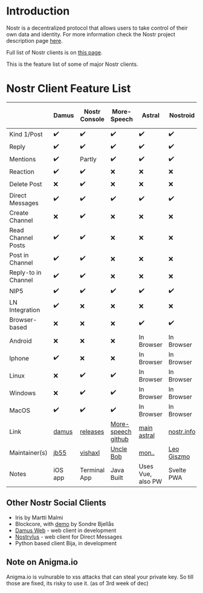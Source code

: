 
# Introduction

Nostr is a decentralized protocol that allows users to take control of their own data and identity. For more information check the Nostr project description page [here](https://github.com/nostr-protocol/nostr).

Full list of Nostr clients is on [this page](https://github.com/aljazceru/awesome-nostr).

This is the feature list of some of major Nostr clients.


# Nostr Client Feature List

|                   |Damus             |Nostr Console     |More-Speech       |Astral            |Nostroid          |Nostros           |Anigma (DONT USE)   |Alphaama          |Coracle           |
|-------------------|------------------|------------------|------------------|------------------|------------------|------------------|------------------|------------------|------------------|
|Kind 1/Post     |:heavy_check_mark:|:heavy_check_mark:|:heavy_check_mark:|:heavy_check_mark:|:heavy_check_mark:|:heavy_check_mark:|:x:               |:heavy_check_mark:|:heavy_check_mark:|
|Reply              |:heavy_check_mark:|:heavy_check_mark:|:heavy_check_mark:|:heavy_check_mark:|:heavy_check_mark:|:heavy_check_mark:|:x:               |:heavy_check_mark:|:heavy_check_mark:|
|Mentions           |:heavy_check_mark:|Partly            |:heavy_check_mark:|:heavy_check_mark:|:heavy_check_mark:|:heavy_check_mark:|:heavy_check_mark:|:heavy_check_mark:|:x:               |
|Reaction           |:heavy_check_mark:|:heavy_check_mark:|:x:               |:x:               |:x:               |:heavy_check_mark:|:x:               |:heavy_check_mark:|:heavy_check_mark:|
|Delete Post        |:x:               |:heavy_check_mark:|:x:               |:x:               |:x:               |:x:               |:x:               |:x:               |:x:               |
|Direct Messages    |:heavy_check_mark:|:heavy_check_mark:|:heavy_check_mark:|:heavy_check_mark:|:heavy_check_mark:|:heavy_check_mark:|:heavy_check_mark:|:x:               |:x:               |
|Create Channel     |:x:               |:heavy_check_mark:|:x:               |:x:               |:x:               |:x:               |:heavy_check_mark:|:x:               |:x:|
|Read Channel Posts |:heavy_check_mark:|:heavy_check_mark:|:x:               |:x:               |:x:               |:x:               |:heavy_check_mark:|:x:               |:heavy_check_mark:|
|Post in Channel    |:heavy_check_mark:|:heavy_check_mark:|:x:               |:x:               |:x:               |:x:               |:heavy_check_mark:|:x:               |:heavy_check_mark:|
|Reply-to in Channel|:heavy_check_mark:|:heavy_check_mark:|:x:               |:x:               |:x:               |:x:               |:heavy_check_mark:|:x:               |:x:               |
|NIP5               |:heavy_check_mark:|:heavy_check_mark:|:heavy_check_mark:|:heavy_check_mark:|:heavy_check_mark:|:x:               |:x:               |:heavy_check_mark:|:x:               |
|LN Integration     |:heavy_check_mark:|:x:               |:x:               |:x:               |:x:               |:heavy_check_mark:|:heavy_check_mark:|:x:               |:x:               |
|Browser-based      |:x:               |:x:               |:x:               |:heavy_check_mark:|:heavy_check_mark:|:x:               |:heavy_check_mark:|:heavy_check_mark:|:heavy_check_mark:|
|Android            |:x:               |:x:               |:x:               |In Browser        |In Browser        |:heavy_check_mark:|In Browser        |In Browser        |In Browser        |
|Iphone             |:heavy_check_mark:|:x:               |:x:               |In Browser        |In Browser        |:x:               |In Browser        |In Browser        |In Browser        |
|Linux              |:x:               |:heavy_check_mark:|:heavy_check_mark:|In Browser        |In Browser        |:x:               |In Browser        |In Browser        |In Browser        |
|Windows            |:x:               |:heavy_check_mark:|:heavy_check_mark:|In Browser        |In Browser        |:x:               |In Browser        |In Browser        |In Browser        |
|MacOS              |:heavy_check_mark:|:heavy_check_mark:|:heavy_check_mark:|In Browser        |In Browser        |:x:               |In Browser        |In Browser        |In Browser        |
|Link               |[damus](https://damus.io/)|[releases](https://github.com/vishalxl/nostr_console/releases)|[More-speech github](https://github.com/unclebob/more-speech)|[main astral](http://astral.ninja)|[nostr.info](https://chat.nostr.info)|[Nostros Github](https://github.com/KoalaSat/nostros) |[Anigma](http://anigma.io) |[Alphaama](http://alphaama.com)|[Coracle](https://coracle.social)|
|Maintainer(s)      |[jb55](https://jb55.com/)            |[vishaxl](https://github.com/vishalxl)  |[Uncle Bob](https://github.com/unclebob/)|[mon..](https://github.com/monlovesmango)|[Leo Giszmo](https://github.com/Giszmo)|[KoalaSat](https://github.com/KoalaSat)  |[Brill Saton](https://github.com/brilliancebitcoin)|[balas](https://github.com/eskema)     |[Staab](https://github.com/staab)|
|Notes              | iOS app          |Terminal App      |Java Built        | Uses Vue, also PW| Svelte PWA       |Android App       |PWA               |                  |Svelte SPA        |

## Other Nostr Social Clients

* Iris by Martti Malmi
* Blockcore, with [demo](https://www.youtube.com/watch?v=8HujK37J86E) by Sondre Bjellås 
* [Damus Web](http://damus.io/web) - web client in development 
* [Nostrylus](https://Nostrylus.vercel.app) - web client for Direct Messages 
* Python based client Bija, in development

## Note on Anigma.io 
Anigma.io is vulnurable to xss attacks that can steal your private key. So till those are fixed, its risky to use it. (as of 3rd week of dec) 
